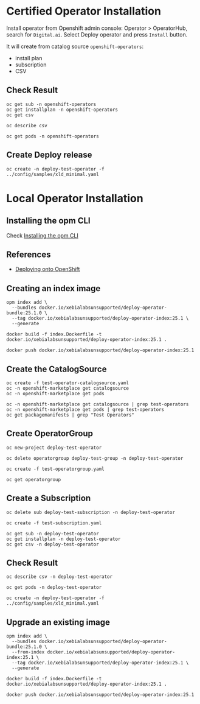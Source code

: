 
# Certified Operator Installation

Install operator from Openshift admin console: Operator > OperatorHub, search for `Digital.ai`.
Select Deploy operator and press `Install` button.

It will create from catalog source `openshift-operators`:
- install plan
- subscription
- CSV 

## Check Result

```shell
oc get sub -n openshift-operators
oc get installplan -n openshift-operators
oc get csv
```

```shell
oc describe csv 
```

```shell
oc get pods -n openshift-operators
```

## Create Deploy release

```shell
oc create -n deploy-test-operator -f ../config/samples/xld_minimal.yaml
```

# Local Operator Installation

## Installing the opm CLI

Check [Installing the opm CLI](https://docs.openshift.com/container-platform/4.15/cli_reference/opm/cli-opm-install.html)

## References

- [Deploying onto OpenShift](https://redhat-connect.gitbook.io/certified-operator-guide/ocp-deployment/openshift-deployment)

## Creating an index image

```shell
opm index add \
  --bundles docker.io/xebialabsunsupported/deploy-operator-bundle:25.1.0 \
  --tag docker.io/xebialabsunsupported/deploy-operator-index:25.1 \
  --generate
```

```shell
docker build -f index.Dockerfile -t docker.io/xebialabsunsupported/deploy-operator-index:25.1 .
```

```shell
docker push docker.io/xebialabsunsupported/deploy-operator-index:25.1
```

## Create the CatalogSource

```shell
oc create -f test-operator-catalogsource.yaml 
oc -n openshift-marketplace get catalogsource
oc -n openshift-marketplace get pods
```

```shell
oc -n openshift-marketplace get catalogsource | grep test-operators
oc -n openshift-marketplace get pods | grep test-operators
oc get packagemanifests | grep "Test Operators"
```

## Create OperatorGroup

```shell
oc new-project deploy-test-operator
```

```shell
oc delete operatorgroup deploy-test-group -n deploy-test-operator
```

```shell
oc create -f test-operatorgroup.yaml
```

```shell
oc get operatorgroup
```

## Create a Subscription

```shell
oc delete sub deploy-test-subscription -n deploy-test-operator
```

```shell
oc create -f test-subscription.yaml
```

```shell
oc get sub -n deploy-test-operator
oc get installplan -n deploy-test-operator
oc get csv -n deploy-test-operator
```

## Check Result

```shell
oc describe csv -n deploy-test-operator
```

```shell
oc get pods -n deploy-test-operator
```

```shell
oc create -n deploy-test-operator -f ../config/samples/xld_minimal.yaml
```

## Upgrade an existing image

```shell
opm index add \
  --bundles docker.io/xebialabsunsupported/deploy-operator-bundle:25.1.0 \
  --from-index docker.io/xebialabsunsupported/deploy-operator-index:25.1 \
  --tag docker.io/xebialabsunsupported/deploy-operator-index:25.1 \
  --generate
```

```shell
docker build -f index.Dockerfile -t docker.io/xebialabsunsupported/deploy-operator-index:25.1 .
```

```shell
docker push docker.io/xebialabsunsupported/deploy-operator-index:25.1
```
